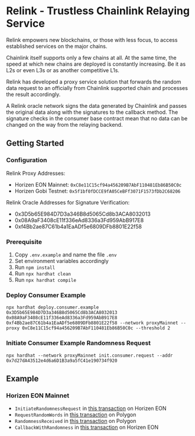 # Relink - Trustless Chainlink Relaying Service

Relink empowers new blockchains, or those with less focus, to access established services on the major chains.

Chainlink itself supports only a few chains at all. At the same time, the speed at which new chains are deployed is constantly increasing. Be it as L2s or even L3s or as another competitive L1s.

Relink has developed a proxy service solution that forwards the random data request to an officially from Chainlink supported chain and processes the result accordingly.

A Relink oracle network signs the data generated by Chainlink and passes the original data along with the signatures to the callback method. The signature checks in the consumer base contract mean that no data can be changed on the way from the relaying backend.

## Getting Started

### Configuration

Relink Proxy Addresses:

- Horizen EON Mainnet: `0xC8e11C15cf94a456209B7AbF110481Eb86B50C0c`
- Horizen Gobi Testnet: `0x5f1bf0fDCCE9fA05CeBFf3071F1573fDb2C68206`

Relink Oracle Addresses for Signature Verification:

- 0x3D5b65E984D7D3a346B8d5065Cd8b3ACA8032013
- 0x08A9aF3408cE11f336eAd8336a3Fd959AbB917E8
- 0xf4Bb2ae87C61b4a1EaADf5e6809DFb8801E22f58

### Prerequisite

1. Copy `.env.example` and name the file `.env`
2. Set environment variables accordingly
3. Run `npm install`
4. Run `npx hardhat clean`
5. Run `npx hardhat compile`

### Deploy Consumer Example

`npx hardhat deploy.consumer.example 0x3D5b65E984D7D3a346B8d5065Cd8b3ACA8032013 0x08A9aF3408cE11f336eAd8336a3Fd959AbB917E8 0xf4Bb2ae87C61b4a1EaADf5e6809DFb8801E22f58 --network proxyMainnet --proxy 0xC8e11C15cf94a456209B7AbF110481Eb86B50C0c --threshold 2`

### Initiate Consumer Example Randomness Request

`npx hardhat --network proxyMainnet init.consumer.request --addr 0x7d27dA43512e4d6a6D1B3a9a5fC41e190734f920`

## Example

### Horizen EON Mainnet

- `InitiateRandomnessRequest` in [this transaction](https://eon-explorer.horizenlabs.io/tx/0xa4f9b35e2187d74da12655aef4aaa88878f249882937138f7cc43d9ac587fcd6/logs) on Horizen EON
- `RequestRandomWords` in [this transaction](https://polygonscan.com/tx/0x53f71c5a4074c362225da864cae1b0e52ea9302828861d8c5a21170e980a5a4d) on Polygon
- `RandomnessReceived` in [this transaction](https://polygonscan.com/tx/0x5eae34a9d62aff91017ca144614db1ed36627517aca0519e4da2c42ec0323e4c#eventlog) on Polygon
- `CallbackWithRandomness` in [this transaction](https://eon-explorer.horizenlabs.io/tx/0x38dcdb635b99916d5b0925df4eb1eb30638454aa02211732ef90ffd62c1fd0e6/logs) on Horizen EON
